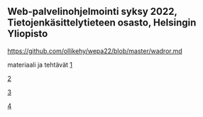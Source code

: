 
## Web-palvelinohjelmointi syksy 2022, Tietojenkäsittelytieteen osasto, Helsingin Yliopisto

https://github.com/ollikehy/wepa22/blob/master/wadror.md

materiaali ja tehtävät [1](https://github.com/ollikehy/wepa22/blob/master/web/viikko1.md) 

[2](https://github.com/ollikehy/wepa22/blob/master/web/viikko2.md) 

[3](https://github.com/ollikehy/wepa22/blob/master/web/viikko3.md)

[4](https://github.com/ollikehy/wepa22/blob/master/web/viikko4.md)
